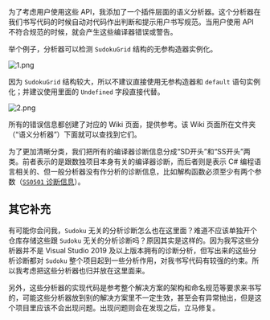 为了考虑用户使用这些 API，我添加了一个插件层面的语义分析器。这个分析器在我们书写代码的时候自动对代码作出判断和提示用户书写规范。当用户使用 API 不符合规范的时候，就会产生这些编译器错误或警告。

举个例子，分析器可以检测 `SudokuGrid` 结构的无参构造器实例化。

![](https://images.gitee.com/uploads/images/2021/0522/095655_cce71964_1449374.png "1.png")

因为 `SudokuGrid` 结构较大，所以不建议直接使用无参构造器和 `default` 语句实例化；并建议使用里面的 `Undefined` 字段直接代替。

![](https://images.gitee.com/uploads/images/2021/0522/095702_a09eff67_1449374.png "2.png")

所有的错误信息都创建了对应的 Wiki 页面，提供参考。该 Wiki 页面所在文件夹（“语义分析器”）下面就可以查找到它们。

为了更加清晰分类，我们把所有的编译器诊断信息分成“SD开头”和“SS开头”两类。前者表示的是跟数独项目本身有关的编译器诊断，而后者则是表示 C# 编程语言相关的、但一般分析器没有作分析的诊断信息，比如解构函数必须至少有两个参数（[`SS0501` 诊断信息](code-analysis-rules/Rule-SS0501)）。

## 其它补充

有可能你会问我，`Sudoku` 无关的分析诊断怎么也在这里面？难道不应该单独开个仓库存储这些跟 `Sudoku` 无关的分析诊断吗？原因其实是这样的。因为我写这些分析器并不是 Visual Studio 2019 及以上版本拥有的诊断分析，但写出来的这些分析诊断都对 `Sudoku` 整个项目起到一些分析作用，对我书写代码有较强的约束。所以我考虑把这些分析器也归并放在这里面来。

另外，这些分析器的实现代码是参考整个解决方案的架构和命名规范等要求来书写的，可能这些分析器放到别的解决方案里不一定生效，甚至会有异常抛出，但是这个项目里应该不会出现问题。出现问题则会在发现之后，立马修复。